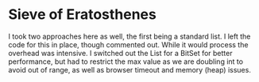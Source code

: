# Sieve of Eratosthenes

I took two approaches here as well, the first being a standard list. I left the code for this in place, though 
commented out. While it would process the overhead was intensive. I 
switched out the List for a BitSet for better performance, but had to restrict the max value as we are doubling int 
to avoid out of range, as well as browser timeout and memory (heap) issues. 